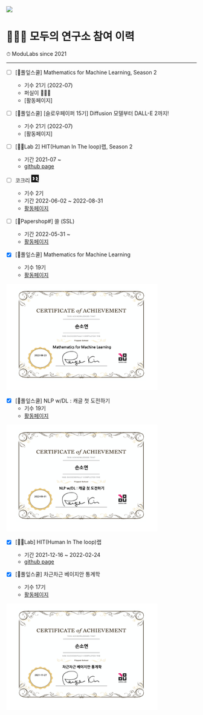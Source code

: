 <img src="/images/모두의연구소_01.png" width="400">

# 👩🏻‍💻 모두의 연구소 참여 이력

⏱ ModuLabs since 2021

----------------------------------------------

- [ ] [🌱풀잎스쿨] Mathematics for Machine Learning, Season 2
  - 기수 21기 (2022-07)            
  - 퍼실이 🙋🏻‍♀️
  - [활동페이지]
  
- [ ] [🌱풀잎스쿨] [슬로우페이퍼 15기] Diffusion 모델부터 DALL-E 2까지!
  - 기수 21기 (2022-07)   
  - [활동페이지]

- [ ] [🙌🏻Lab 2] HIT(Human In The loop)랩, Season 2
  - 기간 2021-07 ~                  
  - [github page](https://github.com/HITLAB-DeepIGeoS/DeepIGeoS)

- [ ] 코크리 <img src="/images/B-icon-ver.png" width="20">
  - 기수 2기
  - 기간 2022-06-02 ~ 2022-08-31          
  - [활동페이지](https://www.notion.so/modulabs/Cocre-070d26a1ddef469ea197bd81e81ed2d3)

- [ ] [📝Papershop#] 쓸 (SSL) 
  - 기간 2022-05-31 ~              
  - [활동페이지](https://www.notion.so/moducommunity/SSL-a619a4341b9742db82e1e6d50dfab99f)
  
- [x] [🌱풀잎스쿨] Mathematics for Machine Learning
  - 기수 19기              
  - [활동페이지](https://www.notion.so/modulabs/Mathematics-for-Machine-Learning-b2ac7f7f75d64c3aba73c5bae6c67565)
<img src="/images/modulabs_Math_ML.png" width="400">

- [x] [🌱풀잎스쿨] NLP w/DL : 캐글 첫 도전하기
  - 기수 19기                 
  - [활동페이지](https://www.notion.so/modulabs/NLP-w-DL-061fbb36c67d494fa062309914b4842d)
<img src="/images/modulabs_NLP_w_DL.png" width="400">

- [x] [🙌🏻Lab] HIT(Human In The loop)랩
  - 기간 2021-12-16 ~ 2022-02-24                   
  - [github page](https://github.com/HITLAB-DeepIGeoS/DeepIGeoS)

- [x] [🌱풀잎스쿨] 차근차근 베이지안 통계학
  - 기수 17기              
  - [활동페이지](https://www.notion.so/modulabs/a2d76917dff54c3591cc2e9a2be6421d)
<img src="/images/modulabs_bayesian.png" width="400">








